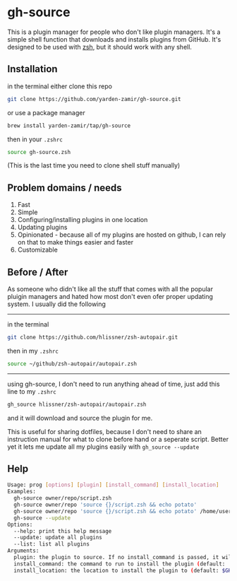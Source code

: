 # gh-source
This is a plugin manager for people who don't like plugin managers. It's a simple shell function that downloads and installs plugins from GitHub. It's designed to be used with [zsh](http://www.zsh.org/), but it should work with any shell.

## Installation
in the terminal
either clone this repo
```sh
git clone https://github.com/yarden-zamir/gh-source.git
```
or use a package manager
```sh
brew install yarden-zamir/tap/gh-source
```
then in your `.zshrc`   
```sh
source gh-source.zsh
```
(This is the last time you need to clone shell stuff manually)
## Problem domains / needs
1. Fast
2. Simple
3. Configuring/installing plugins in one location
4. Updating plugins
5. Opinionated - because all of my plugins are hosted on github, I can rely on that to make things easier and faster
6. Customizable

## Before / After
As someone who didn't like all the stuff that comes with all the popular pluigin managers and hated how most don't even ofer proper updating system. I usually did the following

---
in the terminal
```sh
git clone https://github.com/hlissner/zsh-autopair.git
```
then in my `.zshrc`
```sh
source ~/github/zsh-autopair/autopair.zsh
```
---
using gh-source, I don't need to run anything ahead of time, just add this line to my `.zshrc`
```sh
gh_source hlissner/zsh-autopair/autopair.zsh
```
and it will download and source the plugin for me. 

This is useful for sharing dotfiles, because I don't need to share an instruction manual for what to clone before hand or a seperate script. Better yet it lets me update all my plugins easily with `gh_source --update`

## Help
```sh
Usage: prog [options] [plugin] [install_command] [install_location]
Examples:
  gh-source owner/repo/script.zsh
  gh-source owner/repo 'source {}/script.zsh && echo potato'
  gh-source owner/repo 'source {}/script.zsh && echo potato' /home/user/special_location
  gh-source --update
Options:
  --help: print this help message
  --update: update all plugins
  --list: list all plugins
Arguments:
  plugin: the plugin to source. If no install_command is passed, it will assume the last segment is the file to source (default install command)
  install_command: the command to run to install the plugin (default: 'source {}/$(echo "$1" | cut -d'/' -f3-) where {} is replaced by install location. meaning that if your plugin is owner/repo/plug.zsh, it will run 'source $install_location/plug.zsh
  install_location: the location to install the plugin to (default: $GH_SOURCE_INSTALL_LOCATION/$(basename $install_source))
```
